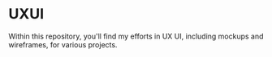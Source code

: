 # UXUI
Within this repository, you'll find my efforts in UX UI, including mockups and wireframes, for various projects.
